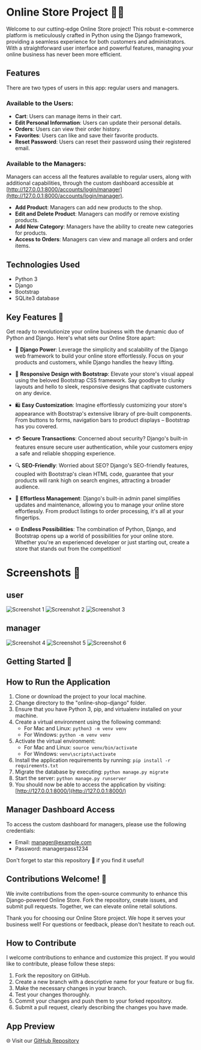 
# Online Store Project 🛒🐍

Welcome to our cutting-edge Online Store project! This robust e-commerce platform is meticulously crafted in Python using the Django framework, providing a seamless experience for both customers and administrators. With a straightforward user interface and powerful features, managing your online business has never been more efficient.
## Features

There are two types of users in this app: regular users and managers.

### Available to the Users:

- **Cart**: Users can manage items in their cart.
- **Edit Personal Information**: Users can update their personal details.
- **Orders**: Users can view their order history.
- **Favorites**: Users can like and save their favorite products.
- **Reset Password**: Users can reset their password using their registered email.
### Available to the Managers:

Managers can access all the features available to regular users, along with additional capabilities, through the custom dashboard accessible at [http://127.0.0.1:8000/accounts/login/manager](http://127.0.0.1:8000/accounts/login/manager).

- **Add Product**: Managers can add new products to the shop.
- **Edit and Delete Product**: Managers can modify or remove existing products.
- **Add New Category**: Managers have the ability to create new categories for products.
- **Access to Orders**: Managers can view and manage all orders and order items.

## Technologies Used

- Python 3
- Django
- Bootstrap
- SQLite3 database


## Key Features 🚀

Get ready to revolutionize your online business with the dynamic duo of Python and Django. Here's what sets our Online Store apart:

- 🎉 **Django Power**: Leverage the simplicity and scalability of the Django web framework to build your online store effortlessly. Focus on your products and customers, while Django handles the heavy lifting.

- 🚀 **Responsive Design with Bootstrap**: Elevate your store's visual appeal using the beloved Bootstrap CSS framework. Say goodbye to clunky layouts and hello to sleek, responsive designs that captivate customers on any device.

- 🛍️ **Easy Customization**: Imagine effortlessly customizing your store's appearance with Bootstrap's extensive library of pre-built components. From buttons to forms, navigation bars to product displays – Bootstrap has you covered.

- 💳 **Secure Transactions**: Concerned about security? Django's built-in features ensure secure user authentication, while your customers enjoy a safe and reliable shopping experience.

- 🔍 **SEO-Friendly**: Worried about SEO? Django's SEO-friendly features, coupled with Bootstrap's clean HTML code, guarantee that your products will rank high on search engines, attracting a broader audience.

- 🔄 **Effortless Management**: Django's built-in admin panel simplifies updates and maintenance, allowing you to manage your online store effortlessly. From product listings to order processing, it's all at your fingertips.

- 🌐 **Endless Possibilities**: The combination of Python, Django, and Bootstrap opens up a world of possibilities for your online store. Whether you're an experienced developer or just starting out, create a store that stands out from the competition!

# Screenshots 📸
## user
![Screenshot 1](https://raw.githubusercontent.com/mohamadsaleh82/Django-Shop-RTL/master/Demo/1.png)
![Screenshot 2](https://raw.githubusercontent.com/mohamadsaleh82/Django-Shop-RTL/master/Demo/2.png)
![Screenshot 3](https://raw.githubusercontent.com/mohamadsaleh82/Django-Shop-RTL/master/Demo/4.png)
## manager
![Screenshot 4](https://raw.githubusercontent.com/mohamadsaleh82/Django-Shop-RTL/master/Demo/5.png)
![Screenshot 5](https://raw.githubusercontent.com/mohamadsaleh82/Django-Shop-RTL/master/Demo/6.png)
![Screenshot 6](https://raw.githubusercontent.com/mohamadsaleh82/Django-Shop-RTL/master/Demo/7.png)

## Getting Started 🚀

## How to Run the Application

1. Clone or download the project to your local machine.
2. Change directory to the "online-shop-django" folder.
3. Ensure that you have Python 3, pip, and virtualenv installed on your machine.
4. Create a virtual environment using the following command:
   - For Mac and Linux: `python3 -m venv venv`
   - For Windows: `python -m venv venv`
5. Activate the virtual environment:
   - For Mac and Linux: `source venv/bin/activate`
   - For Windows: `venv\scripts\activate`
6. Install the application requirements by running: `pip install -r requirements.txt`
7. Migrate the database by executing: `python manage.py migrate`
8. Start the server: `python manage.py runserver`
9. You should now be able to access the application by visiting: [http://127.0.0.1:8000/](http://127.0.0.1:8000/)

## Manager Dashboard Access

To access the custom dashboard for managers, please use the following credentials:

- Email: manager@example.com
- Password: managerpass1234


Don't forget to star this repository 🌟 if you find it useful!

## Contributions Welcome! 🙌

We invite contributions from the open-source community to enhance this Django-powered Online Store. Fork the repository, create issues, and submit pull requests. Together, we can elevate online retail solutions.

Thank you for choosing our Online Store project. We hope it serves your business well! For questions or feedback, please don't hesitate to reach out.

## How to Contribute

I welcome contributions to enhance and customize this project. If you would like to contribute, please follow these steps:

1. Fork the repository on GitHub.
2. Create a new branch with a descriptive name for your feature or bug fix.
3. Make the necessary changes in your branch.
4. Test your changes thoroughly.
5. Commit your changes and push them to your forked repository.
6. Submit a pull request, clearly describing the changes you have made.

## App Preview


🌐 Visit our [GitHub Repository](https://github.com/mohamadSaleh82/Django-Shop-RTL)
